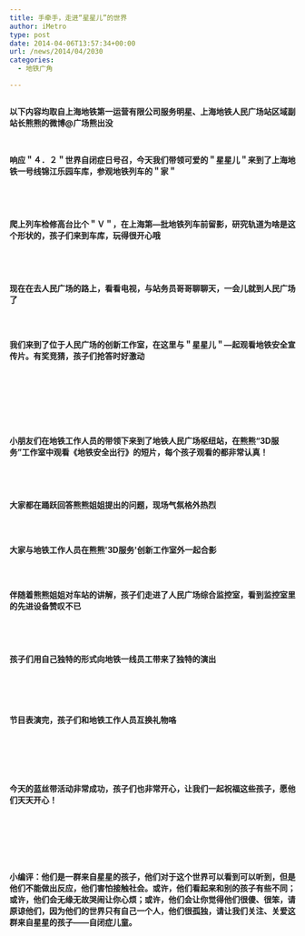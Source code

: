 ```yaml
---
title: 手牵手，走进“星星儿”的世界
author: iMetro
type: post
date: 2014-04-06T13:57:34+00:00
url: /news/2014/04/2030
categories:
  - 地铁广角

---
```

<div id="media">
  <img alt="" src="http://mmbiz.qpic.cn/mmbiz/aJMymEbqnxlMBer8dV6OJeC2tSdicsKcjPoKfJJydmqn9hdoMosLpDGyxiaZajNMaTEPK7aVjK8LLXMdbyaPVMoQ/0" />
</div>

<div>
  <p>
    <strong>以下内容均取自上海地铁第一运营有限公司服务明星、上海地铁人民广场站区域副站长熊熊的微博@广场熊出没<br /> </strong>
  </p>
  
  <p>
    &nbsp;
  </p>
  
  <p>
    <strong>响应＂４．２＂世界自闭症日号召，今天我们带领可爱的＂星星儿＂来到了上海地铁一号线锦江乐园车库，参观地铁列车的＂家＂<img title="[嘻嘻]" alt="" src="http://img.t.sinajs.cn/t4/appstyle/expression/ext/normal/0b/tootha_org.gif" /></strong>
  </p>
  
  <p>
    <img alt="" src="http://mmbiz.qpic.cn/mmbiz/aJMymEbqnxlMBer8dV6OJeC2tSdicsKcj0sF9zexMTmIpNEGPApKUs0Bp1Oe5ACd7tbMBN5WbFbDML9akw3ic9ibQ/0" data-src="http://mmbiz.qpic.cn/mmbiz/aJMymEbqnxlMBer8dV6OJeC2tSdicsKcj0sF9zexMTmIpNEGPApKUs0Bp1Oe5ACd7tbMBN5WbFbDML9akw3ic9ibQ/0" />
  </p>
  
  <p>
    <img alt="" src="http://mmbiz.qpic.cn/mmbiz/aJMymEbqnxlMBer8dV6OJeC2tSdicsKcjsbXkjyJbFgSNC0K2k5vMvicR7VjACclib8xgibz5QN3jj336f1EaI80cQ/0" data-src="http://mmbiz.qpic.cn/mmbiz/aJMymEbqnxlMBer8dV6OJeC2tSdicsKcjsbXkjyJbFgSNC0K2k5vMvicR7VjACclib8xgibz5QN3jj336f1EaI80cQ/0" />
  </p>
  
  <p>
    &nbsp;
  </p>
  
  <p>
    <strong>爬上列车检修高台比个＂Ｖ＂，在上海第—批地铁列车前留影，研究轨道为啥是这个形状的，孩子们来到车库，玩得很开心哦<img title="[爱你]" alt="" src="http://img.t.sinajs.cn/t4/appstyle/expression/ext/normal/6d/lovea_org.gif" /></strong>
  </p>
  
  <p>
    <img alt="" src="http://mmbiz.qpic.cn/mmbiz/aJMymEbqnxlMBer8dV6OJeC2tSdicsKcj0gxQAAnlPp60LQibQbBzLCU83IJvDPSaAYbCGYib2wxqibR6VsMb5DGjA/0" data-src="http://mmbiz.qpic.cn/mmbiz/aJMymEbqnxlMBer8dV6OJeC2tSdicsKcj0gxQAAnlPp60LQibQbBzLCU83IJvDPSaAYbCGYib2wxqibR6VsMb5DGjA/0" />
  </p>
  
  <p>
    <img alt="" src="http://mmbiz.qpic.cn/mmbiz/aJMymEbqnxlMBer8dV6OJeC2tSdicsKcjOWTRtO1bTDxLm5YkO5Nc5agXEb1khJStKH9So7wMlRNCQsGJbcp1VQ/0" data-src="http://mmbiz.qpic.cn/mmbiz/aJMymEbqnxlMBer8dV6OJeC2tSdicsKcjOWTRtO1bTDxLm5YkO5Nc5agXEb1khJStKH9So7wMlRNCQsGJbcp1VQ/0" />
  </p>
  
  <p>
    <img alt="" src="http://mmbiz.qpic.cn/mmbiz/aJMymEbqnxlMBer8dV6OJeC2tSdicsKcjd1FibbwFFRetUYQGK12YTWRgcnmlZS9wLEpZo92qLLeD33oGyzMxk1w/0" data-src="http://mmbiz.qpic.cn/mmbiz/aJMymEbqnxlMBer8dV6OJeC2tSdicsKcjd1FibbwFFRetUYQGK12YTWRgcnmlZS9wLEpZo92qLLeD33oGyzMxk1w/0" />
  </p>
  
  <p>
    <strong><br /> </strong><strong>现在在去人民广场的路上，看看电视，与站务员哥哥聊聊天，一会儿就到人民广场了</strong><strong><img title="[酷]" alt="" src="http://img.t.sinajs.cn/t4/appstyle/expression/ext/normal/40/cool_org.gif" /></strong>
  </p>
  
  <p>
    <img alt="" src="http://mmbiz.qpic.cn/mmbiz/aJMymEbqnxlMBer8dV6OJeC2tSdicsKcj1crCbEiadtJEgBTeXZIXOeibYHqadJopcfRrSy60PY7qkpcINu9nnBkA/0" data-src="http://mmbiz.qpic.cn/mmbiz/aJMymEbqnxlMBer8dV6OJeC2tSdicsKcj1crCbEiadtJEgBTeXZIXOeibYHqadJopcfRrSy60PY7qkpcINu9nnBkA/0" />
  </p>
  
  <p>
    &nbsp;
  </p>
  
  <p>
    <strong>我们来到了位于人民广场的创新工作室，在这里与＂星星儿＂—起观看地铁安全宣传片。有奖竞猜，孩子们抢答时好激动</strong>
  </p>
  
  <p>
    <img alt="" src="http://mmbiz.qpic.cn/mmbiz/aJMymEbqnxlMBer8dV6OJeC2tSdicsKcjdBZfkbqPQZqnV6UMZibIdPKhdUN1kTUKOyaI6wBqrxibibAW9g0iaIaiagg/0" data-src="http://mmbiz.qpic.cn/mmbiz/aJMymEbqnxlMBer8dV6OJeC2tSdicsKcjdBZfkbqPQZqnV6UMZibIdPKhdUN1kTUKOyaI6wBqrxibibAW9g0iaIaiagg/0" />
  </p>
  
  <p>
    <img alt="" src="http://mmbiz.qpic.cn/mmbiz/aJMymEbqnxlMBer8dV6OJeC2tSdicsKcjysXK1FLibYuQj5XickGzJgVpviaZqWOaZDqkm2KHm6ibcklgs289mxpicibw/0" data-src="http://mmbiz.qpic.cn/mmbiz/aJMymEbqnxlMBer8dV6OJeC2tSdicsKcjysXK1FLibYuQj5XickGzJgVpviaZqWOaZDqkm2KHm6ibcklgs289mxpicibw/0" />
  </p>
  
  <p>
    <img alt="" src="http://mmbiz.qpic.cn/mmbiz/aJMymEbqnxlMBer8dV6OJeC2tSdicsKcjaepyiaeWRia6DiayNSbJLFHRodCMzicWwgRiaOiaLPfyLoDV5X0QEBa11MTw/0" data-src="http://mmbiz.qpic.cn/mmbiz/aJMymEbqnxlMBer8dV6OJeC2tSdicsKcjaepyiaeWRia6DiayNSbJLFHRodCMzicWwgRiaOiaLPfyLoDV5X0QEBa11MTw/0" />
  </p>
  
  <p>
    <img alt="" data-src="http://mmbiz.qpic.cn/mmbiz/aJMymEbqnxlMBer8dV6OJeC2tSdicsKcjqlNmDMePzuiaqsfscBHhb4vuew5IzEnaaVf8thmDkSWQpFMs5fss34w/0" />
  </p>
  
  <p>
    <img alt="" data-src="http://mmbiz.qpic.cn/mmbiz/aJMymEbqnxlMBer8dV6OJeC2tSdicsKcj1g9M39o03n6fPAqDTzA9tKibbJ3AetZsXbsO4opGrWH7t5dpImbgkEw/0" />
  </p>
  
  <p>
    <img alt="" data-src="http://mmbiz.qpic.cn/mmbiz/aJMymEbqnxlMBer8dV6OJeC2tSdicsKcj12xPrXxqTd8ZRwFe78IUv2bSD2iaMuLicP9XS1gJ7FoeCxdropgY49og/0" />
  </p>
  
  <p>
    &nbsp;
  </p>
  
  <p>
    <strong>小朋友们在地铁工作人员的带领下来到了地铁人民广场枢纽站，在熊熊“3D服务”工作室中观看《地铁安全出行》的短片，每个孩子观看的都非常认真！</strong>
  </p>
  
  <p>
    <img alt="" src="http://mmbiz.qpic.cn/mmbiz/aJMymEbqnxlMBer8dV6OJeC2tSdicsKcjoBGKz2D5glBTtUsxDcBWPibhQLV7yRHCBicRb99gvXuRp3b8c7M6vsjA/0" data-src="http://mmbiz.qpic.cn/mmbiz/aJMymEbqnxlMBer8dV6OJeC2tSdicsKcjoBGKz2D5glBTtUsxDcBWPibhQLV7yRHCBicRb99gvXuRp3b8c7M6vsjA/0" />
  </p>
  
  <p>
    <img alt="" src="http://mmbiz.qpic.cn/mmbiz/aJMymEbqnxlMBer8dV6OJeC2tSdicsKcjibQicNL8x97qYUHtIERaY2BG6QFyHrtbz2q5KGhvGqWDegTjq6fbbBtw/0" data-src="http://mmbiz.qpic.cn/mmbiz/aJMymEbqnxlMBer8dV6OJeC2tSdicsKcjibQicNL8x97qYUHtIERaY2BG6QFyHrtbz2q5KGhvGqWDegTjq6fbbBtw/0" />
  </p>
  
  <p>
    &nbsp;
  </p>
  
  <p>
    <strong>大家都在踊跃回答熊熊姐姐提出的问题，现场气氛格外热烈</strong>
  </p>
  
  <p>
    <img alt="" src="http://mmbiz.qpic.cn/mmbiz/aJMymEbqnxlMBer8dV6OJeC2tSdicsKcjRUZrnSwc6ojpyeCx487JtKicWfXO3kIN8icBC7XILd5EvdR8ibmibDdibsw/0" data-src="http://mmbiz.qpic.cn/mmbiz/aJMymEbqnxlMBer8dV6OJeC2tSdicsKcjRUZrnSwc6ojpyeCx487JtKicWfXO3kIN8icBC7XILd5EvdR8ibmibDdibsw/0" />
  </p>
  
  <p>
    &nbsp;
  </p>
  
  <p>
    <strong>大家与地铁工作人员在熊熊'3D服务'创新工作室外一起合影</strong>
  </p>
  
  <p>
    <strong><img alt="" src="http://mmbiz.qpic.cn/mmbiz/aJMymEbqnxlMBer8dV6OJeC2tSdicsKcjMdqxouCmHLEpDvI1k2XF1HXFPmQGl8dWey5Wq5OiaraYQ54EykflAWw/0" data-src="http://mmbiz.qpic.cn/mmbiz/aJMymEbqnxlMBer8dV6OJeC2tSdicsKcjMdqxouCmHLEpDvI1k2XF1HXFPmQGl8dWey5Wq5OiaraYQ54EykflAWw/0" /></strong>
  </p>
  
  <p>
    <strong> </strong>
  </p>
  
  <p>
    <strong>伴随着熊熊姐姐对车站的讲解，孩子们走进了人民广场综合监控室，看到监控室里的先进设备赞叹不已</strong>
  </p>
  
  <p>
    <img alt="" src="http://mmbiz.qpic.cn/mmbiz/aJMymEbqnxlMBer8dV6OJeC2tSdicsKcjqbwAm4RKF5PtyrmSUgFMmamxzbJXf2FTboH562grvXnntgfkQIcZ7w/0" data-src="http://mmbiz.qpic.cn/mmbiz/aJMymEbqnxlMBer8dV6OJeC2tSdicsKcjqbwAm4RKF5PtyrmSUgFMmamxzbJXf2FTboH562grvXnntgfkQIcZ7w/0" />
  </p>
  
  <p>
    <img alt="" src="http://mmbiz.qpic.cn/mmbiz/aJMymEbqnxlMBer8dV6OJeC2tSdicsKcj41vEoQpTNjgiafFu8fnpfK4WibEIm83tSDAdKXIxmrp6yiaHD8Mta4kBw/0" data-src="http://mmbiz.qpic.cn/mmbiz/aJMymEbqnxlMBer8dV6OJeC2tSdicsKcj41vEoQpTNjgiafFu8fnpfK4WibEIm83tSDAdKXIxmrp6yiaHD8Mta4kBw/0" />
  </p>
  
  <p>
    &nbsp;
  </p>
  
  <p>
    <strong>孩子们用自己独特的形式向地铁一线员工带来了独特的演出</strong>
  </p>
  
  <p>
    <img alt="" src="http://mmbiz.qpic.cn/mmbiz/aJMymEbqnxlMBer8dV6OJeC2tSdicsKcjuZWfaIiaCicUt5vrdaPuPjPEJo4InObNXTA3LiceIL9UjUCwv9ajE3icUQ/0" data-src="http://mmbiz.qpic.cn/mmbiz/aJMymEbqnxlMBer8dV6OJeC2tSdicsKcjuZWfaIiaCicUt5vrdaPuPjPEJo4InObNXTA3LiceIL9UjUCwv9ajE3icUQ/0" />
  </p>
  
  <p>
    <img alt="" src="http://mmbiz.qpic.cn/mmbiz/aJMymEbqnxlMBer8dV6OJeC2tSdicsKcjPbOuia4NAGPBpAV0mGUYW8AWZBhFXFhZQJqvQ1P65SCPyY6p74d94eQ/0" data-src="http://mmbiz.qpic.cn/mmbiz/aJMymEbqnxlMBer8dV6OJeC2tSdicsKcjPbOuia4NAGPBpAV0mGUYW8AWZBhFXFhZQJqvQ1P65SCPyY6p74d94eQ/0" />
  </p>
  
  <p>
    <img alt="" src="http://mmbiz.qpic.cn/mmbiz/aJMymEbqnxlMBer8dV6OJeC2tSdicsKcjZ8hPz2MqIt6PAXoONzPqlLICicLUvRiagpg8Xyj4VeTjlkZ8E3Vy1dZw/0" data-src="http://mmbiz.qpic.cn/mmbiz/aJMymEbqnxlMBer8dV6OJeC2tSdicsKcjZ8hPz2MqIt6PAXoONzPqlLICicLUvRiagpg8Xyj4VeTjlkZ8E3Vy1dZw/0" />
  </p>
  
  <p>
    &nbsp;
  </p>
  
  <p>
    <strong>节目表演完，孩子们和地铁工作人员互换礼物咯</strong>
  </p>
  
  <p>
    <img alt="" src="http://mmbiz.qpic.cn/mmbiz/aJMymEbqnxlMBer8dV6OJeC2tSdicsKcjpjcJEkOMCJcRahj1W3c71IAPob346JciaicqmrtsBJSoDic5mBps1LOwg/0" data-src="http://mmbiz.qpic.cn/mmbiz/aJMymEbqnxlMBer8dV6OJeC2tSdicsKcjpjcJEkOMCJcRahj1W3c71IAPob346JciaicqmrtsBJSoDic5mBps1LOwg/0" />
  </p>
  
  <p>
    <img alt="" src="http://mmbiz.qpic.cn/mmbiz/aJMymEbqnxlMBer8dV6OJeC2tSdicsKcjiaSgggk1vF51uibSOHs8JibB1ZaNKlL9syRpXRDhjvqlP2tG52wxMrLGg/0" data-src="http://mmbiz.qpic.cn/mmbiz/aJMymEbqnxlMBer8dV6OJeC2tSdicsKcjiaSgggk1vF51uibSOHs8JibB1ZaNKlL9syRpXRDhjvqlP2tG52wxMrLGg/0" />
  </p>
  
  <p>
    <img alt="" src="http://mmbiz.qpic.cn/mmbiz/aJMymEbqnxlMBer8dV6OJeC2tSdicsKcjia8AOocB5IoYicaU7TWgP3TE8QuM6ELD0hwEMhBjcqYgux7OGu5MjrrA/0" data-src="http://mmbiz.qpic.cn/mmbiz/aJMymEbqnxlMBer8dV6OJeC2tSdicsKcjia8AOocB5IoYicaU7TWgP3TE8QuM6ELD0hwEMhBjcqYgux7OGu5MjrrA/0" />
  </p>
  
  <p>
    <img alt="" src="http://mmbiz.qpic.cn/mmbiz/aJMymEbqnxlMBer8dV6OJeC2tSdicsKcjk8gmtZGSOUhINEP5KxKia6mTQZXagNJk53zjY3icHMpBFAMlPmJ6hr0w/0" data-src="http://mmbiz.qpic.cn/mmbiz/aJMymEbqnxlMBer8dV6OJeC2tSdicsKcjk8gmtZGSOUhINEP5KxKia6mTQZXagNJk53zjY3icHMpBFAMlPmJ6hr0w/0" />
  </p>
  
  <p>
    &nbsp;
  </p>
  
  <p>
    <strong>今天的蓝丝带活动非常成功，孩子们也非常开心，让我们一起祝福这些孩子，愿他们天天开心！</strong>
  </p>
  
  <p>
    <img alt="" src="http://mmbiz.qpic.cn/mmbiz/aJMymEbqnxlMBer8dV6OJeC2tSdicsKcjqGu5Ucqpvymd1Ax6TBkAHK1avsbzThZmicA04V9Vw8wk4tw7pwcR3UQ/0" data-src="http://mmbiz.qpic.cn/mmbiz/aJMymEbqnxlMBer8dV6OJeC2tSdicsKcjqGu5Ucqpvymd1Ax6TBkAHK1avsbzThZmicA04V9Vw8wk4tw7pwcR3UQ/0" />
  </p>
  
  <p>
    <img alt="" src="http://mmbiz.qpic.cn/mmbiz/aJMymEbqnxlMBer8dV6OJeC2tSdicsKcjSjsianxr1X2AyiaR5j6ibdrAj4dIExYonuuBwSawq4dz0E2rK8gk07xdQ/0" data-src="http://mmbiz.qpic.cn/mmbiz/aJMymEbqnxlMBer8dV6OJeC2tSdicsKcjSjsianxr1X2AyiaR5j6ibdrAj4dIExYonuuBwSawq4dz0E2rK8gk07xdQ/0" />
  </p>
  
  <p>
    <img alt="" src="http://mmbiz.qpic.cn/mmbiz/aJMymEbqnxlMBer8dV6OJeC2tSdicsKcjolxtiblVIeGRkYSwxbNjS5B73DbPj7TdNXK40nISJuonlmLsQR86PmA/0" data-src="http://mmbiz.qpic.cn/mmbiz/aJMymEbqnxlMBer8dV6OJeC2tSdicsKcjolxtiblVIeGRkYSwxbNjS5B73DbPj7TdNXK40nISJuonlmLsQR86PmA/0" />
  </p>
  
  <p>
    <img alt="" src="http://mmbiz.qpic.cn/mmbiz/aJMymEbqnxlMBer8dV6OJeC2tSdicsKcj8YLhdvUx6uBss6DkgHEuZVeBoVfnsSjb1LtODwJ1fMqNmia0L1bwvbw/0" data-src="http://mmbiz.qpic.cn/mmbiz/aJMymEbqnxlMBer8dV6OJeC2tSdicsKcj8YLhdvUx6uBss6DkgHEuZVeBoVfnsSjb1LtODwJ1fMqNmia0L1bwvbw/0" />
  </p>
  
  <p>
    <img alt="" src="http://mmbiz.qpic.cn/mmbiz/aJMymEbqnxlMBer8dV6OJeC2tSdicsKcjlic1q9ictp7E6XmSde3vV0YyAkHFOF6iaGVGl5kYicTq50pGJNHicibyniaMg/0" data-src="http://mmbiz.qpic.cn/mmbiz/aJMymEbqnxlMBer8dV6OJeC2tSdicsKcjlic1q9ictp7E6XmSde3vV0YyAkHFOF6iaGVGl5kYicTq50pGJNHicibyniaMg/0" />
  </p>
  
  <p>
    &nbsp;
  </p>
  
  <p>
    <strong>小编评：他们是一群来自星星的孩子，他们对于这个世界可以看到可以听到，但是他们不能做出反应，他们害怕接触社会。或许，他们看起来和别的孩子有些不同；或许，他们会无缘无故哭闹让你心烦；或许，他们会让你觉得他们很傻、很笨，请原谅他们，因为他们的世界只有自己一个人，他们很孤独，请让我们关注、关爱这群来自星星的孩子——自闭症儿童。</strong>
  </p>
</div>